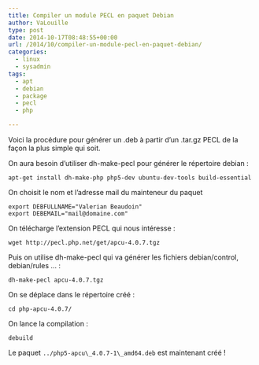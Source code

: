 ```yaml
---
title: Compiler un module PECL en paquet Debian
author: VaLouille
type: post
date: 2014-10-17T08:48:55+00:00
url: /2014/10/compiler-un-module-pecl-en-paquet-debian/
categories:
  - linux
  - sysadmin
tags:
  - apt
  - debian
  - package
  - pecl
  - php

---
```

Voici la procédure pour générer un .deb à partir d’un .tar.gz PECL de la façon la plus simple qui soit.

On aura besoin d’utiliser dh-make-pecl pour générer le répertoire debian :

```
apt-get install dh-make-php php5-dev ubuntu-dev-tools build-essential
```

On choisit le nom et l&rsquo;adresse mail du mainteneur du paquet

```
export DEBFULLNAME="Valerian Beaudoin"
export DEBEMAIL="mail@domaine.com"
```

On télécharge l&rsquo;extension PECL qui nous intéresse :

```
wget http://pecl.php.net/get/apcu-4.0.7.tgz
```

Puis on utilise dh-make-pecl qui va générer les fichiers debian/control, debian/rules … :

```
dh-make-pecl apcu-4.0.7.tgz
```

On se déplace dans le répertoire créé :

```
cd php-apcu-4.0.7/
```

On lance la compilation :

```
debuild
```

Le paquet `../php5-apcu\_4.0.7-1\_amd64.deb` est maintenant créé !
